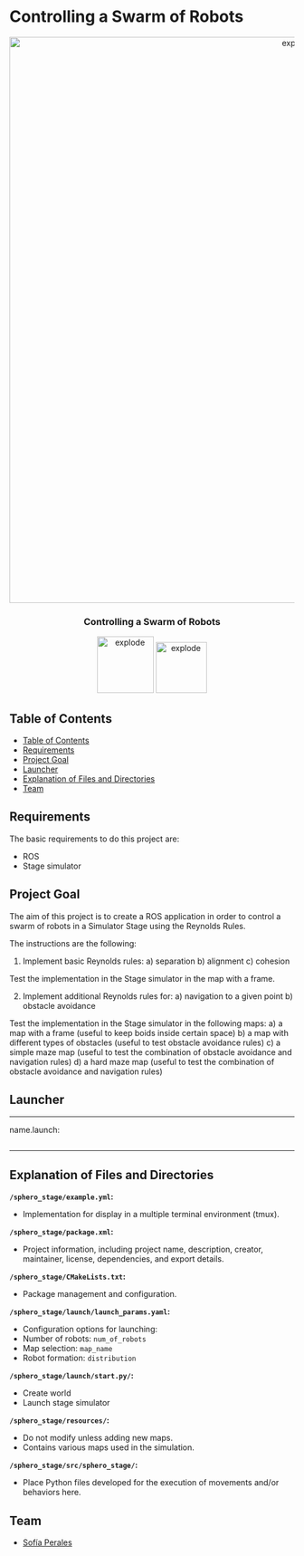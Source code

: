 # Controlling a Swarm of Robots

<div align="center">
<img width=1000px src="resources/figures/reception.jpeg" alt="explode"></a>
</div>

<h3 align="center"> Controlling a Swarm of Robots </h3>

<div align="center">
<img width=100px src="https://img.shields.io/badge/status-finished-green" alt="explode"></a>
<img width=90px src="https://img.shields.io/badge/team-MRS-yellow" alt="explode"></a>
</div>

## Table of Contents

* [Table of Contents](#table-of-contents)
* [Requirements](#requirements)
* [Project Goal](#project-goal)
* [Launcher](#launcher)
* [Explanation of Files and Directories](#explanation-of-files-and-directories)
* [Team](#team)

## Requirements

The basic requirements to do this project are:

- ROS
- Stage simulator

## Project Goal

The aim of this project is to create a ROS application in order to control a swarm of robots in a Simulator Stage using the Reynolds Rules.

The instructions are the following:

1. Implement basic Reynolds rules:
   a) separation
   b) alignment
   c) cohesion

Test the implementation in the Stage simulator in the map with a frame.

2. Implement additional Reynolds rules for:
   a) navigation to a given point
   b) obstacle avoidance

Test the implementation in the Stage simulator in the following maps:
   a) a map with a frame (useful to keep boids inside certain space)
   b) a map with different types of obstacles (useful to test obstacle avoidance rules)
   c) a simple maze map (useful to test the combination of obstacle avoidance and navigation rules)
   d) a hard maze map (useful to test the combination of obstacle avoidance and navigation rules)

## Launcher

-----------------------------------------------------------------------
name.launch:
``` 

```
-----------------------------------------------------------------------

## Explanation of Files and Directories

**`/sphero_stage/example.yml`:**
- Implementation for display in a multiple terminal environment (tmux).

**`/sphero_stage/package.xml`:**
- Project information, including project name, description, creator, maintainer, license, dependencies, and export details.

**`/sphero_stage/CMakeLists.txt`:**
- Package management and configuration.

**`/sphero_stage/launch/launch_params.yaml`:**
- Configuration options for launching:
- Number of robots: `num_of_robots`
- Map selection: `map_name`
- Robot formation: `distribution`

**`/sphero_stage/launch/start.py/`:**
- Create world
- Launch stage simulator

**`/sphero_stage/resources/`:**
- Do not modify unless adding new maps.
- Contains various maps used in the simulation.

**`/sphero_stage/src/sphero_stage/`:**
- Place Python files developed for the execution of movements and/or behaviors here.

## Team

- [Sofía Perales](https://github.com/sofiaprlsd)

